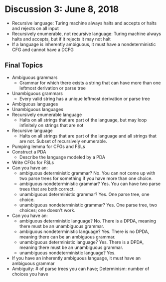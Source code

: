 # Discussion 3: June 8, 2018
* Recursive language: Turing machine always halts and accepts or halts and rejects on all input
* Recursively enumerable, not recursive language: Turing machine always halts and accepts, but if it rejects it may not halt
* If a language is inherently ambiguous, it must have a nondeterministic CFG and cannot have a DCFG
## Final Topics
* Ambiguous grammars
  * Grammar for which there exists a string that can have more than one leftmost derivation or parse tree
* Unambiguous grammars
  * Every valid string has a unique leftmost derivation or parse tree
* Ambiguous languages
* Unambiguous languages
* Recursively enumerable language
  * Halts on all strings that are part of the language, but may loop infinitely on strings that are not
* Recursive language
  * Halts on all strings that are part of the language and all strings that are not. Subset of recursively enumerable.
* Pumping lemma for CFGs and FSLs
* Construct a PDA
  * Describe the language modeled by a PDA
* Write CFGs for FSLs
* Can you have an:
  * ambiguous deterministic grammar? No. You can not come up with two parse trees for something if you have more than one choice.
  * ambiguous nondeterministic grammar? Yes. You can have two parse trees that are both correct.
  * unambiguous deterministic grammar? Yes. One parse tree, one choice.
  * unambiguous nondeterministic grammar? Yes. One parse tree, two choices; one doesn't work.
* Can you have an:
  * ambiguous deterministic language? No. There is a DPDA, meaning there must be an unambiguous grammar.
  * ambiguous nondeterministic language? Yes. There is no DPDA, meaning there can be an ambiguous grammar.
  * unambiguous deterministic language? Yes. There is a DPDA, meaning there must be an unambiguous grammar.
  * unambiguous nondeterministic language? Yes. 
* If you have an inherently ambiguous language, it must have an ambiguous grammar
* Ambiguity: # of parse trees you can have; Determinism: number of choices you have
